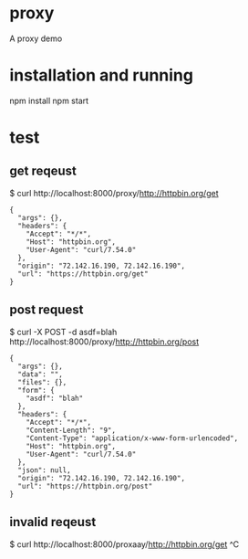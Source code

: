 # proxy
A proxy demo

# installation and running
 npm install
 npm start

# test
## get reqeust
 $ curl http://localhost:8000/proxy/http://httpbin.org/get
```
{
  "args": {},
  "headers": {
    "Accept": "*/*",
    "Host": "httpbin.org",
    "User-Agent": "curl/7.54.0"
  },
  "origin": "72.142.16.190, 72.142.16.190",
  "url": "https://httpbin.org/get"
}
```

## post request
 $ curl -X POST -d asdf=blah http://localhost:8000/proxy/http://httpbin.org/post
```
{
  "args": {},
  "data": "",
  "files": {},
  "form": {
    "asdf": "blah"
  },
  "headers": {
    "Accept": "*/*",
    "Content-Length": "9",
    "Content-Type": "application/x-www-form-urlencoded",
    "Host": "httpbin.org",
    "User-Agent": "curl/7.54.0"
  },
  "json": null,
  "origin": "72.142.16.190, 72.142.16.190",
  "url": "https://httpbin.org/post"
}
```

## invalid reqeust
 $ curl http://localhost:8000/proxaay/http://httpbin.org/get
 ^C
